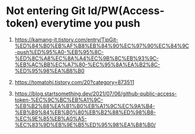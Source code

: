 # Not entering Git Id/PW(Access-token) everytime you push 


1. https://kamang-it.tistory.com/entry/TipGit-%ED%84%B0%EB%AF%B8%EB%84%90%EC%97%90%EC%84%9C-push%ED%95%A0-%EB%95%8C-%ED%8C%A8%EC%8A%A4%EC%9B%8C%EB%93%9C-%EB%AC%BB%EC%A7%80-%EC%95%8A%EA%B2%8C-%ED%95%98%EA%B8%B0

2. https://tomatohj.tistory.com/20?category=873511

3. https://blog.startsomething.dev/2021/07/06/github-public-access-token-%EC%9C%BC%EB%A1%9C-%EB%B2%88%EA%B1%B0%EB%A1%9C%EC%9A%B4-%EB%B9%84%EB%B0%80%EB%B2%88%ED%98%B8-%EC%9E%85%EB%A0%A5-%EC%83%9D%EB%9E%B5%ED%95%98%EA%B8%B0/

